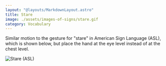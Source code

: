 ```yaml
---
layout: "@layouts/MarkdownLayout.astro"
title: Stare
image: ./assets/images-of-signs/stare.gif
category: Vocabulary
---
```


Similar motion to the gesture for "stare" in American Sign Language (ASL),
which is shown below, but place the hand at the eye level
instead of at the chest level.

![Stare (ASL)](@signs/stare-asl.gif)
